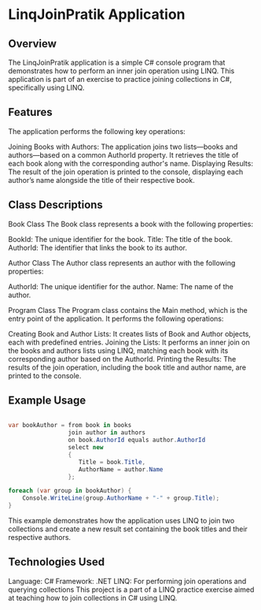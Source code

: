# LinqJoinPratik Application
## Overview
The LinqJoinPratik application is a simple C# console program that demonstrates how to perform an inner join operation using LINQ. This application is part of an exercise to practice joining collections in C#, specifically using LINQ.

## Features
The application performs the following key operations:

Joining Books with Authors: The application joins two lists—books and authors—based on a common AuthorId property. It retrieves the title of each book along with the corresponding author's name.
Displaying Results: The result of the join operation is printed to the console, displaying each author’s name alongside the title of their respective book.
## Class Descriptions

Book Class
The Book class represents a book with the following properties:

BookId: The unique identifier for the book.
Title: The title of the book.
AuthorId: The identifier that links the book to its author.

Author Class
The Author class represents an author with the following properties:

AuthorId: The unique identifier for the author.
Name: The name of the author.


Program Class
The Program class contains the Main method, which is the entry point of the application. It performs the following operations:

Creating Book and Author Lists: It creates lists of Book and Author objects, each with predefined entries.
Joining the Lists: It performs an inner join on the books and authors lists using LINQ, matching each book with its corresponding author based on the AuthorId.
Printing the Results: The results of the join operation, including the book title and author name, are printed to the console.
## Example Usage
```csharp

var bookAuthor = from book in books
                 join author in authors
                 on book.AuthorId equals author.AuthorId
                 select new
                 {
                    Title = book.Title,
                    AuthorName = author.Name
                 };

foreach (var group in bookAuthor) {
    Console.WriteLine(group.AuthorName + "-" + group.Title);
}
```
This example demonstrates how the application uses LINQ to join two collections and create a new result set containing the book titles and their respective authors.

## Technologies Used
Language: C#
Framework: .NET
LINQ: For performing join operations and querying collections
This project is a part of a LINQ practice exercise aimed at teaching how to join collections in C# using LINQ.







